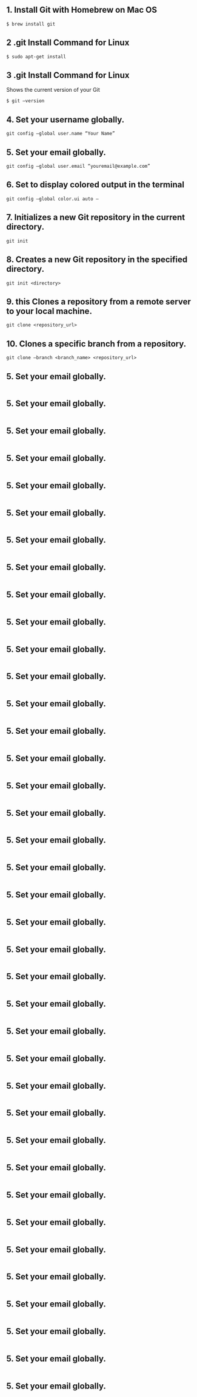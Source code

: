 ## 1. Install Git with Homebrew on Mac OS
``` 
$ brew install git
``` 
## 2 .git	Install Command for Linux

```
$ sudo apt-get install 
```
## 3 .git	Install Command for Linux
Shows the current version of your Git
```
$ git –version
```	
## 4. Set your username globally.

```
git config –global user.name “Your Name”
```
 ## 5. Set your email globally.

 ```
 git config –global user.email “youremail@example.com”	
 ```
## 6. Set to display colored output in the terminal
```
git config –global color.ui auto –
```
## 7. Initializes a new Git repository in the current directory.

```
git init
```

## 8. Creates a new Git repository in the specified directory.
```
git init <directory>
```
## 9. this Clones a repository from a remote server to your local machine.
```
git clone <repository_url>
```
## 10. Clones a specific branch from a repository.
```
git clone –branch <branch_name> <repository_url>
```
## 5. Set your email globally.
```

```
## 5. Set your email globally.
```

```
## 5. Set your email globally.
```

```
## 5. Set your email globally.
```

```
## 5. Set your email globally.
```

```
## 5. Set your email globally.
```

```
## 5. Set your email globally.
```

```
## 5. Set your email globally.
```

```
## 5. Set your email globally.
```

```
## 5. Set your email globally.
```

```
## 5. Set your email globally.
```

```
## 5. Set your email globally.
```

```
## 5. Set your email globally.
```

```
## 5. Set your email globally.
```

```
## 5. Set your email globally.
```

```
## 5. Set your email globally.
```

```

## 5. Set your email globally.
```

```
## 5. Set your email globally.
```

```
## 5. Set your email globally.
```

```
## 5. Set your email globally.
```

```
## 5. Set your email globally.
```

```
## 5. Set your email globally.
```

```
## 5. Set your email globally.
```

```
## 5. Set your email globally.
```

```
## 5. Set your email globally.
```

```
## 5. Set your email globally.
```

```
## 5. Set your email globally.
```

```
## 5. Set your email globally.
```

```

## 5. Set your email globally.
```

```
## 5. Set your email globally.
```

```
## 5. Set your email globally.
```

```
## 5. Set your email globally.
```

```
## 5. Set your email globally.
```

```
## 5. Set your email globally.
```

```
## 5. Set your email globally.
```

```
## 5. Set your email globally.
```

```
## 5. Set your email globally.
```

```
## 5. Set your email globally.
```

```

